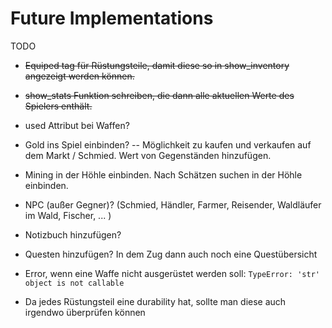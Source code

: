 # Future Implementations
TODO
- ~~Equiped tag für Rüstungsteile, damit diese so in show_inventory angezeigt werden können.~~
- ~~show_stats Funktion schreiben, die dann alle aktuellen Werte des Spielers enthält.~~
- used Attribut bei Waffen?
- Gold ins Spiel einbinden? -- Möglichkeit zu kaufen und verkaufen auf dem Markt / Schmied. Wert von Gegenständen hinzufügen.
- Mining in der Höhle einbinden. Nach Schätzen suchen in der Höhle einbinden.
- NPC (außer Gegner)? (Schmied, Händler, Farmer, Reisender, Waldläufer im Wald, Fischer, ... )
- Notizbuch hinzufügen?
- Questen hinzufügen? In dem Zug dann auch noch eine Questübersicht
- Error, wenn eine Waffe nicht ausgerüstet werden soll: `TypeError: 'str' object is not callable`

- Da jedes Rüstungsteil eine durability hat, sollte man diese auch irgendwo überprüfen können
